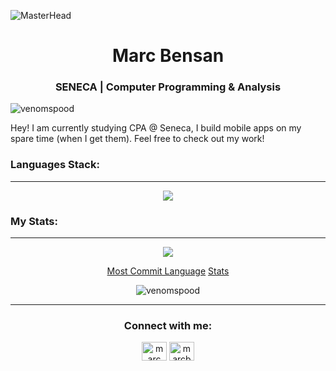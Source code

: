 ![MasterHead](https://i.pinimg.com/originals/99/cd/09/99cd0925c516b5d0a740dffd03c3e0df.gif)

<h1 align="center">Marc Bensan</h1>
<h3 align="center">SENECA | Computer Programming & Analysis</h3>

<p align="left"> <img src="https://komarev.com/ghpvc/?username=venomspood&label=Profile%20views&color=0e75b6&style=flat" alt="venomspood" /> </p>

Hey! I am currently studying CPA @ Seneca, I build mobile apps on my spare time (when I get them).
Feel free to check out my work!

<h3 align="left">Languages Stack:</h3>
<hr>

<p align="center">
    <a href="https://skillicons.dev">
      <img src="https://skillicons.dev/icons?i=js,py,c,cpp,linux,react,babel,bash,flutter,css,discord,git,github,html,linkedin,mysql,nodejs,regex,replit,stackoverflow,tailwind,instagram,twitter,visualstudio,vscode,&perline=5" />
    </a>
</p>


<div>
    <h3 align="left">My Stats:</h3>
</div>
<hr>

<p align="center">
    <img src="http://github-profile-summary-cards.vercel.app/api/cards/profile-details?username=venomspood&theme=solarized">
</p>

<p align="center">
    <a href="http://github-profile-summary-cards.vercel.app/api/cards/most-commit-language?username=venomspood&theme=solarized">Most Commit Language</a>
    <a href="http://github-profile-summary-cards.vercel.app/api/cards/stats?username=venomspood&theme=solarized">Stats</a>
</p>

<p align="center">
    <img src="https://github-readme-streak-stats.herokuapp.com/?user=venomspood" alt="venomspood">
</p>


<hr>

<h3 align="center">Connect with me:</h3>
<p align="center">
<a href="https://linkedin.com/in/marc bensan" target="blank"><img align="center" src="https://raw.githubusercontent.com/rahuldkjain/github-profile-readme-generator/master/src/images/icons/Social/linked-in-alt.svg" alt="marc bensan" height="30" width="40" /></a>
<a href="https://instagram.com/marcbensan" target="blank"><img align="center" src="https://raw.githubusercontent.com/rahuldkjain/github-profile-readme-generator/master/src/images/icons/Social/instagram.svg" alt="marcbensan" height="30" width="40" /></a>
</p>
